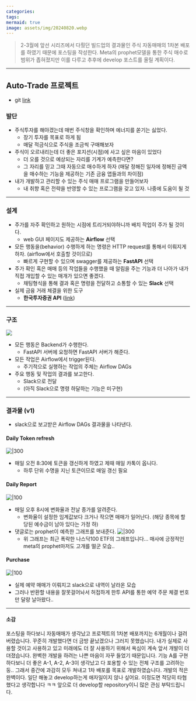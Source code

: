 ```yaml
---
categories: 
tags: 
mermaid: true
image: assets/img/20240820.webp
---
```

> 2-3월에 앞선 시리즈에서 다뤘던 빌드업의 결과물인 주식 자동매매의 1차본 배포를 하였기 때문에 포스팅을 작성한다. Meta의 prophet모델을 통한 주식 매수로 범위가 좁혀졌지만 이를 다루고 추후에 develop 포스트를 올릴 계획이다.
---

## Auto-Trade 프로젝트
- git [link](https://github.com/tofulim/auto_trade)

### 발단
- 주식투자를 해야겠는데 매번 주식창을 확인하며 에너지를 쏟기는 싫었다.
	- 장기 투자를 목표로 하게 됨
	- 매달 적금식으로 주식을 조금씩 구매해보자
- 주식이 오르내리는데 더 좋은 포지션(시점)에 사고 싶은 마음이 있었다
	- 더 오를 것으로 예상되는 자리를 기계가 예측한다면?
	- 그 자리를 믿고 그때 자동으로 매수하게 하자
		(매달 정해진 일자에 정해진 금액을 매수하는 기능을 제공하는 기존 금융 앱들과의 차이점)
- 내가 개발하고 관리할 수 있는 주식 매매 프로그램을 만들어보자
	- 내 취향 혹은 전략을 반영할 수 있는 프로그램을 갖고 있자. 나중에 도움이 될 것

---

### 설계
- 주가를 자주 확인하고 원하는 시점에 트리거되야하니까 배치 작업이 주가 될 것이다.
	- web GUI 페이지도 제공하는 **Airflow** 선택
- 모든 행동을(behavior) 수행하게 하는 명령은 HTTP request를 통해서 이뤄지게 하자. (airflow에서 호출할 것이므로)
	- 빠르게 구현할 수 있으며 swagger를 제공하는 **FastAPI** 선택
- 주가 확인 혹은 매매 등의 작업들을 수행했을 때 알림을 주는 기능과 더 나아가 내가 직접 개입할 수 있는 매개가 있으면 좋겠다.
	- 채팅형식을 통해 결과 혹은 명령을 전달하고 소통할 수 있는 **Slack** 선택
- 실제 금융 거래 체결을 위한 도구
	- **한국투자증권 API** ([link](https://apiportal.koreainvestment.com/intro))
---

### 구조
![](https://i.imgur.com/Yy508O7.png)
- 모든 행동은 Backend가 수행한다.
	- FastAPI 서버에 요청하면 FastAPI 서버가 해준다.
- 모든 작업은 Airflow에서 trigger된다.
	- 주기적으로 실행하는 작업의 주체는 Airflow DAGs
- 주요 행동 및 작업의 결과를 보고한다.
	- Slack으로 전달
	- (아직 Slack으로 명령 하달하는 기능은 미구현)

---

### 결과물 (v1)
- slack으로 보고받은 Airflow DAGs 결과물을 나타낸다.

#### Daily Token refresh
![|300](https://i.imgur.com/nHj74sE.png)
- 매일 오전 8:30에 토큰을 갱신하게 하였고 제때 매일 카톡이 옵니다.
	- 하루 단위 수명을 지닌 토큰이므로 매일 갱신 필요

#### Daily Report
![|100](https://i.imgur.com/DKJIyhJ.png)
- 매일 오후 8시에 변화율과 전날 종가를 알려준다.
	- 변화율이 설정한 임계값보다 크거나 작으면 매매가 일어난다. (해당 종목에 할당된 예수금이 남아 있다는 가정 하)
- 댓글로는 prophet이 예측한 그래프를 보내준다.
![|300](https://i.imgur.com/NeFdtHL.png)
	- 위 그래프는 최근 폭락한 나스닥100 ETF의 그래프입니다... 매사에 긍정적인 meta의 prophet마저도 고개를 떨군 모습..

#### Purchase
![|100](https://i.imgur.com/neXPoqY.png)
- 실제 예약 매매가 이뤄지고 slack으로 내역이 날라온 모습
- 그러나 반환할 내용을 잘못걸어놔서 허접하게 한투 API를 통한 예약 주문 체결 번호만 달랑 날아왔다..


---

#### 소감
포스팅을 하다보니 자동매매가 생각났고 프로젝트의 1차본 배포까지는 6개월이나 걸려버렸습니다. 꾸준히 개발했다면 더 금방 끝났겠으나 그러지 못했습니다. 내가 실제로 사용할 것이고 사용하고 있고 미래에도 더 잘 사용하기 위해서 욕심이 계속 앞서 개발이 더뎌졌습니다. 완벽한 개발을 하려는 나쁜 마음이 자꾸 들었기 때문입니다. 기능 A를 구현하다보니 더 좋은 A-1, A-2, A-3이 생각났고 다 포용할 수 있는 전체 구조를 고려하는 둥.. 그래서 중간에 과감히 모두 쳐내고 1차 배포를 목표로 개발하였습니다. 개발의 적은 완벽이다. 일단 해놓고 develop하는게 애자일이지 않나 싶어요. 이정도면 적당히 타협했다고 생각합니다 ㅋㅋ
 앞으로 더 develop할 repository이니 많은 관심 부탁드립니다. 